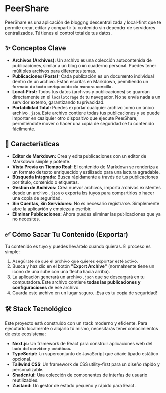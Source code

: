 # PeerShare

PeerShare es una aplicación de blogging descentralizada y local-first que te permite crear, editar y compartir tu contenido sin depender de servidores centralizados. Tú tienes el control total de tus datos.

## ✨ Conceptos Clave

- **Archivos (Archives):** Un archivo es una colección autocontenida de publicaciones, similar a un blog o un cuaderno personal. Puedes tener múltiples archivos para diferentes temas.
- **Publicaciones (Posts):** Cada publicación es un documento individual dentro de un archivo. Están escritas en Markdown, permitiendo un formato de texto enriquecido de manera sencilla.
- **Local-First:** Todos tus datos (archivos y publicaciones) se guardan directamente en el `localStorage` de tu navegador. No se envía nada a un servidor externo, garantizando tu privacidad.
- **Portabilidad Total:** Puedes exportar cualquier archivo como un único archivo `.json`. Este archivo contiene todas tus publicaciones y se puede importar en cualquier otro dispositivo que ejecute PeerShare, permitiéndote mover o hacer una copia de seguridad de tu contenido fácilmente.

## 🚀 Características

- **Editor de Markdown:** Crea y edita publicaciones con un editor de Markdown simple y potente.
- **Vista Previa en Tiempo Real:** El contenido de Markdown se renderiza a un formato de texto enriquecido y estilizado para una lectura agradable.
- **Búsqueda Integrada:** Busca rápidamente a través de tus publicaciones por título, contenido o etiquetas.
- **Gestión de Archivos:** Crea nuevos archivos, importa archivos existentes desde un archivo `.json` o exporta los tuyos para compartirlos o hacer una copia de seguridad.
- **Sin Cuentas, Sin Servidores:** No es necesario registrarse. Simplemente abre la aplicación y empieza a escribir.
- **Eliminar Publicaciones:** Ahora puedes eliminar las publicaciones que ya no necesites.

## ✅ Cómo Sacar Tu Contenido (Exportar)

Tu contenido es tuyo y puedes llevártelo cuando quieras. El proceso es simple:

1.  Asegúrate de que el archivo que quieres exportar esté activo.
2.  Busca y haz clic en el botón **"Export Archive"** (normalmente tiene un icono de una nube con una flecha hacia arriba).
3.  La aplicación generará un archivo `.json` que se descargará en tu computadora. Este archivo contiene **todas las publicaciones y configuraciones** de ese archivo.
4.  Guarda este archivo en un lugar seguro. ¡Esa es tu copia de seguridad!

## 🛠️ Stack Tecnológico

Este proyecto está construido con un stack moderno y eficiente. Para ejecutarlo localmente o alojarlo tú mismo, necesitarás tener conocimientos de este ecosistema:

-   **Next.js:** Un framework de React para construir aplicaciones web del lado del servidor y estáticas.
-   **TypeScript:** Un superconjunto de JavaScript que añade tipado estático opcional.
-   **Tailwind CSS:** Un framework de CSS utility-first para un diseño rápido y personalizable.
-   **Shadcn/ui:** Una colección de componentes de interfaz de usuario reutilizables.
-   **Zustand:** Un gestor de estado pequeño y rápido para React.
